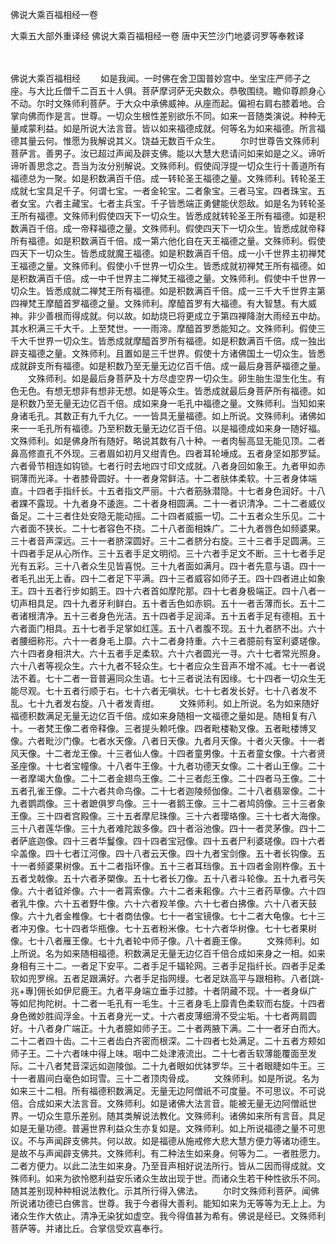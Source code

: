 佛说大乘百福相经一卷


大乘五大部外重译经
佛说大乘百福相经一卷
唐中天竺沙门地婆诃罗等奉敕译


　　

佛说大乘百福相经
　　如是我闻。一时佛在舍卫国普妙宫中。坐宝庄严师子之座。与大比丘僧千二百五十人俱。菩萨摩诃萨无央数众。恭敬围绕。瞻仰尊颜身心不动。尔时文殊师利菩萨。于大众中承佛威神。从座而起。偏袒右肩右膝着地。合掌向佛而作是言。世尊。一切众生根性差别欲乐不同。如来一音随类演说。种种无量咸蒙利益。如是所说大法言音。皆以如来福德成就。何等名为如来福德。所言福德其量云何。惟愿为我解说其义。饶益无数百千众生。
　　尔时世尊告文殊师利菩萨言。善男子。汝已超过声闻及辟支佛。能以大慧大悲请问如来如是之义。谛听谛听善思念之。吾当为汝分别解说。文殊师利。假使阎浮提一切众生行十善道所有福德总为一聚。如是积数满百千倍。成一转轮圣王福德之量。文殊师利。转轮圣王成就七宝具足千子。何谓七宝。一者金轮宝。二者象宝。三者马宝。四者珠宝。五者女宝。六者主藏宝。七者主兵宝。千子皆悉端正勇健能伏怨敌。如是名为转轮圣王所有福德。文殊师利假使四天下一切众生。皆悉成就转轮圣王所有福德。如是积数满百千倍。成一帝释福德之量。文殊师利。假使四天下一切众生。皆悉成就帝释所有福德。如是积数满百千倍。成一第六他化自在天王福德之量。文殊师利。假使四天下一切众生。皆悉成就魔王福德。如是积数满百千倍。成一小千世界主初禅梵王福德之量。文殊师利。假使小千世界一切众生。皆悉成就初禅梵王所有福德。如是积数满百千倍。成一中千世界主二禅梵王福德之量。文殊师利。假使中千世界一切众生。皆悉成就二禅梵王所有福德。如是积数满百千倍。成一三千大千世界主第四禅梵王摩醯首罗福德之量。文殊师利。摩醯首罗有大福德。有大智慧。有大威神。非少善根而得成就。何以故。如劫烧已将更成立于第四禅降澍大雨经五中劫。其水积满三千大千。上至梵世。一一雨渧。摩醯首罗悉能知之。文殊师利。假使三千大千世界一切众生。皆悉成就摩醯首罗所有福德。如是积数满百千倍。成一独出辟支福德之量。文殊师利。且置如是三千世界。假使十方诸佛国土一切众生。皆悉成就辟支所有福德。如是积数乃至无量无边亿百千倍。成一最后身菩萨福德之量。
　　文殊师利。如是最后身菩萨及十方尽虚空界一切众生。卵生胎生湿生化生。有色无色。有想无想非有想非无想。如是等众生。皆悉成就最后身菩萨所有福德。如是积数乃至无量无边亿百千倍。成如来身一毛孔中福德之量。文殊师利。当知如来身诸毛孔。其数正有九千九亿。一一皆具无量福德。如上所说。文殊师利。诸佛如来一一毛孔所有福德。乃至积数无量无边亿百千倍。以是福德成如来身一随好福。文殊师利。如是佛身所有随好。略说其数有八十种。一者肉髻高显无能见顶。二者鼻高修直孔不外现。三者眉如初月又绀青色。四者耳轮埵成。五者身坚如那罗延。六者骨节相连如钩锁。七者行时去地四寸印文成就。八者身回如象王。九者甲如赤铜薄而光泽。十者膝骨圆好。十一者身常鲜洁。十二者肤体柔软。十三者身体端直。十四者手指纤长。十五者指文严丽。十六者筋脉潜隐。十七者身色润好。十八者踝不露现。十九者身不逶迤。二十者身相圆满。二十一者识清净。二十二者威仪备足。二十三者住处安隐无能动摇。二十四者威振一切。二十五者众生乐见。二十六者面不狭长。二十七者容色不挠。二十八者面相姝广。二十九者唇色如频婆果。三十者音声深远。三十一者脐深圆好。三十二者脐分右旋。三十三者手足圆满。三十四者手足从心所作。三十五者手足文明彻。三十六者手足文不断。三十七者手足光有五彩。三十八者众生见皆喜悦。三十九者面如满月。四十者先意与语。四十一者毛孔出无上香。四十二者足下平满。四十三者威容如师子王。四十四者进止如象王。四十五者行步如鹅王。四十六者首如摩陀那。四十七者身极端正。四十八者一切声相具足。四十九者牙利鲜白。五十者舌色如赤铜。五十一者舌薄而长。五十二者诸根清净。五十三者身色光洁。五十四者手足润泽。五十五者手足有德相。五十六者面门相具。五十七者手足掌如红莲。五十八者腹不现。五十九者脐不出。六十者腰细称形。六十一者身毛上靡。六十二者身持重。六十三者臆前有室利婆瑳像。六十四者身相洪大。六十五者手足柔软。六十六者圆光一寻。六十七者常光照身。六十八者等视众生。六十九者不轻众生。七十者应众生音声不增不减。七十一者说法不着。七十二者一音普遍同众生语。七十三者说法有因缘。七十四者一切众生无能尽观。七十五者行顺于右。七十六者无嗔状。七十七者发长好。七十八者发不乱。七十九者发右旋。八十者发青绀。
　　文殊师利。如上所说。名为如来随好福德积数满足无量无边亿百千倍。成如来身随相一文福德之量如是。随相复有八十。一者梵王像二者帝释像。三者提头赖吒像。四者毗楼勒叉像。五者毗楼博叉像。六者毗沙门像。七者水天像。八者日天像。九者月天像。十者火天像。十一者风天像。十二者龙王像。十三者仙人像。十四者童男像。十五者童女像。十六者贤圣座像。十七者宝幢像。十八者牛王像。十九者功德天女像。二十者山王像。二十一者摩竭大鱼像。二十二者金翅鸟王像。二十三者彪王像。二十四者马王像。二十五者孔雀王像。二十六者共命鸟像。二十七者迦陵频伽像。二十八者翡翠像。二十九者鹦鹉像。三十者蹠俱罗鸟像。三十一者鹅王像。三十二者鸠鸽像。三十三者象王像。三十四者宫殿像。三十五者摩尼珠像。三十六者璎珞像。三十七者大海像。三十八者莲华像。三十九者难陀跋多像。四十者浴池像。四十一者灵茅像。四十二者萨底迦像。四十三者华鬘像。四十四者宝冠像。四十五者尸利婆瑳像。四十六者伞盖像。四十七者江河像。四十八者云天像。四十九者宝剑像。五十者长钩像。五十一者频婆果树像。五十二者指环像。五十三者耳珰像。五十四者金刚杵像。五十五者戈戟像。五十六者矛槊像。五十七者长刀像。五十八者斗轮像。五十九者弓矢像。六十者钺斧像。六十一者罥索像。六十二者耒耜像。六十三者药草像。六十四者乳牛像。六十五者野牛像。六十六者羖羊像。六十七者白拂像。六十八者天鼓像。六十九者金椎像。七十者商佉像。七十一者宝镜像。七十二者大龟像。七十三者冲刃像。七十四者华瓶像。七十五者粉米像。七十六者华树像。七十七者果树像。七十八者雁王像。七十九者轮中师子像。八十者鹿王像。
　　文殊师利。如上所说。名为如来随相福德。积数满足无量无边亿百千倍合成如来身之一相。如来身相有三十二。一者足下安平。二者手足千辐轮网。三者手足指纤长。四者手足柔软如兜罗绵。五者足跟满好。六者手足指网缦。七者足趺高平与跟相称。八者[跳-兆+專]佣长如伊尼鹿王。九者平身端立垂手过膝。十者阴藏不现。十一者身纵广等如尼拘陀树。十二者一毛孔有一毛生。十三者身毛上靡青色柔软而右旋。十四者身色微妙胜阎浮金。十五者身光一丈。十六者皮薄细滑不受尘垢。十七者两肩圆好。十八者身广端正。十九者臆如师子王。二十者两腋下满。二十一者牙白而大。二十二者四十齿。二十三者齿白齐密而根深。二十四者七处满足。二十五者方颊如师子王。二十六者味中得上味。咽中二处津液流出。二十七者舌软薄能覆面至发际。二十八者梵音深远如迦陵伽。二十九者眼如优钵罗华。三十者眼睫如牛王。三十一者眉间白毫色如珂雪。三十二者顶肉骨成。
　　文殊师利。如是所说。名为如来三十二相。所有福德积数满足。无量无边阿僧祇不可度量。不可思议。不可说倍。合成如来大法言音。文殊师利。如是诸佛大法言音。能被无量无边阿僧祇世界。一切众生意乐差别。随其类解说法教化。文殊师利。诸佛如来所有言音。具足如是无量功德。普遍世界利益众生亦复如是。文殊师利。如上所说福德之量不可思议。不与声闻辟支佛共。何以故。如是福德从施戒修大悲大慧方便力等诸功德生。是故不与声闻辟支佛共。文殊师利。有二种法生如来身。何等为二。一者胜愿力。二者方便力。以此二法生如来身。乃至音声相好说法所行。皆从二因而得成就。文殊师利。如来为欲怜愍利益安乐诸众生故出现于世。而诸众生若干种性欲乐不同。随其差别现种种相说法教化。示其所行得入佛法。
　　尔时文殊师利菩萨。闻佛所说诸功德已白佛言。世尊。我于今者得大善利。能知如来为无等等为无上上。为诸众生作大依止。清净无染犹如虚空。我今得值甚为希有。佛说是经已。文殊师利菩萨等。并诸比丘。合掌信受欢喜奉行。


